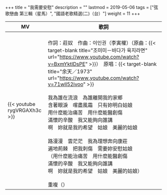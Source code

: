 +++
title = "我需要安慰"
description = ""
lastmod = 2019-05-06
tags = ["弦歌戀曲 第三輯（星馬）", "國語老歌精選(二)（台）"]
weight = 11
+++

MV  | 歌詞  
--------------|-------
{{< youtube rygVRGAXh3c >}}|<br/>作詞：莊奴　作曲：이인권（李寅權）（原曲：{{< target-blank title="조미미－바다가 육지라면" url="https://www.youtube.com/watch?v=BxmYktIDsPE" >}}）　原唱：{{< target-blank title="余天／1973" url="https://www.youtube.com/watch?v=71wlI52ivoo" >}} <br/><br/>我為誰在流浪　為誰離開我的家鄉<br/>含著眼淚　嚐盡風霜　只有妳明白姑娘<br/>用什麼能治痛苦　用什麼能醫創傷<br/>滿懷的辛酸　我又能夠向誰講<br/>啊　妳就是我的希望　姑娘　美麗的姑娘<br/><br/>路漫漫　雲茫茫　我為理想奔向康莊<br/>遍地荊棘　把我刺傷　需要妳安慰姑娘<br/>（用什麼能治痛苦　用什麼能醫創傷<br/>滿懷的辛酸　我又能夠向誰講<br/>啊　妳就是我的希望　姑娘　美麗的姑娘）<br/><br/>重複（）